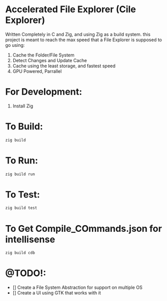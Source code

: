 # Accelerated File Explorer (Cile Explorer)

Written Completely in C and Zig, and using Zig as a build system. this project is meant to reach the max speed that a File Explorer is supposed to go using:

1. Cache the Folder/File System
2. Detect Changes and Update Cache
3. Cache using the least storage, and fastest speed
4. GPU Powered, Parrallel

# For Development:

1. Install Zig

# To Build:

```bash
zig build
```

# To Run:

```bash
zig build run
```

# To Test:

```bash
zig build test
```

# To Get Compile_COmmands.json for intellisense

```bash
zig build cdb
```

# @TODO!:

- [] Create a File System Abstraction for support on multiple OS
- [] Create a UI using GTK that works with it
